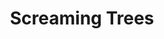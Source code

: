 ---
title: "Screaming Trees"
summary: "Screaming Trees was a unique voice in the Pacific Northwest \"grunge\" scene. Their sound was more psychedelic, garage-rock, and '70s hard rock influenced which made them stand out amongst their peers. After a couple independent releases on local , they were signed to where they released 3 albums before making the jump to Records in 1990. Their Epic debut \"Uncle Anesthesia\" was released around the same time as major label debuts from Smashing Pumpkins, Pearl Jam, Soundgarden, and Alice In Chains hit the stores... but Screaming Trees didn't have their first hit until their second Epic album \"Sweet Oblivion\" came out and their first single from that album appeared on the soundtrack for the movie \"Singles\". The band broke up in 2000, and continued his solo projects from there. and were also involved in the side-project along with singer ."
image: "screaming-trees.jpg"
---